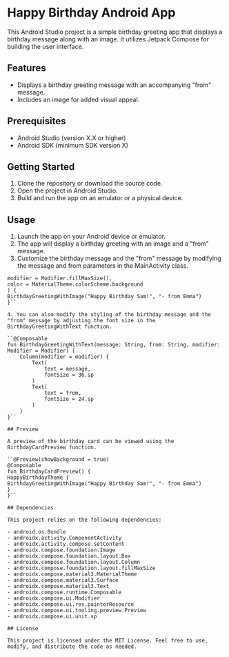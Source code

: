 # Happy Birthday Android App

This Android Studio project is a simple birthday greeting app that displays a birthday message along with an image. It utilizes Jetpack Compose for building the user interface.

## Features

- Displays a birthday greeting message with an accompanying "from" message.
- Includes an image for added visual appeal.

## Prerequisites

- Android Studio (version X.X or higher)
- Android SDK (minimum SDK version X)

## Getting Started

1. Clone the repository or download the source code.
2. Open the project in Android Studio.
3. Build and run the app on an emulator or a physical device.

## Usage

1. Launch the app on your Android device or emulator.
2. The app will display a birthday greeting with an image and a "from" message.
3. Customize the birthday message and the "from" message by modifying the message and from parameters in the MainActivity class.

```Surface(
modifier = Modifier.fillMaxSize(),
color = MaterialTheme.colorScheme.background
) {
BirthdayGreetingWithImage("Happy Birthday Sam!", "- from Emma")
}``

4. You can also modify the styling of the birthday message and the "from" message by adjusting the font size in the BirthdayGreetingWithText function.

``@Composable
fun BirthdayGreetingWithText(message: String, from: String, modifier: Modifier = Modifier) {
    Column(modifier = modifier) {
        Text(
            text = message,
            fontSize = 36.sp
        )
        Text(
            text = from,
            fontSize = 24.sp
        )
    }
}``

## Preview

A preview of the birthday card can be viewed using the BirthdayCardPreview function.

``@Preview(showBackground = true)
@Composable
fun BirthdayCardPreview() {
HappyBirthdayTheme {
BirthdayGreetingWithImage("Happy Birthday Sam!", "- from Emma")
}
}``

## Dependencies

This project relies on the following dependencies:

- android.os.Bundle
- androidx.activity.ComponentActivity
- androidx.activity.compose.setContent
- androidx.compose.foundation.Image
- androidx.compose.foundation.layout.Box
- androidx.compose.foundation.layout.Column
- androidx.compose.foundation.layout.fillMaxSize
- androidx.compose.material3.MaterialTheme
- androidx.compose.material3.Surface
- androidx.compose.material3.Text
- androidx.compose.runtime.Composable
- androidx.compose.ui.Modifier
- androidx.compose.ui.res.painterResource
- androidx.compose.ui.tooling.preview.Preview
- androidx.compose.ui.unit.sp

## License

This project is licensed under the MIT License. Feel free to use, modify, and distribute the code as needed.
```
